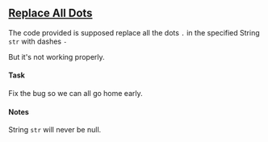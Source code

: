 ## <a href="https://www.codewars.com/kata/fixme-replace-all-dots">Replace All Dots</a>

The code provided is supposed replace all the dots `.` in the specified String `str` with dashes `-`

But it's not working properly.

#### Task

Fix the bug so we can all go home early.

#### Notes

String `str` will never be null.
